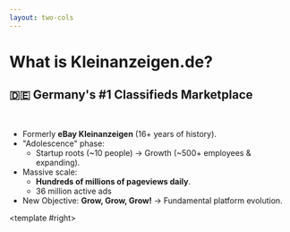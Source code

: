 ```yaml
---
layout: two-cols
---
```


# What is Kleinanzeigen.de?

## 🇩🇪 Germany's #1 Classifieds Marketplace

<br>

<ul>
  <li v-click>
    Formerly <strong>eBay Kleinanzeigen</strong> (16+ years of history).
  </li>
  <li v-click>
    "Adolescence" phase: 
    <ul>
      <li>Startup roots (~10 people) → Growth (~500+ employees &amp; expanding).</li>
    </ul>
  </li>
  <li v-click>
    Massive scale: 
    <ul>
      <li><strong>Hundreds of millions of pageviews daily</strong>.</li>
      <li>36 million active ads</li>
    </ul>
  </li>
  <li v-click>
    New Objective: <strong>Grow, Grow, Grow!</strong> → Fundamental platform evolution.
  </li>
</ul>

<template #right>
  <div class="flex items-center justify-center h-full pl-4">
    <ImageCarousel
      :images="[
        '/2025-04-23/ebayk-2011.png',
        '/2025-04-23/ebayk-2020.png',
        '/2025-04-23/ka-today.png'
      ]"
      :interval="3000"
      fit="cover"
      align="top left"
      height="400px"
      width="100%"
    />
  </div>
</template>

<!-- 
Talk a little bit of the history, Kleinanzeigen was part of ebay at a time.
We are going through changes.

Massive scale, maybe make a comparison with Wallapop here in Spain.
 -->